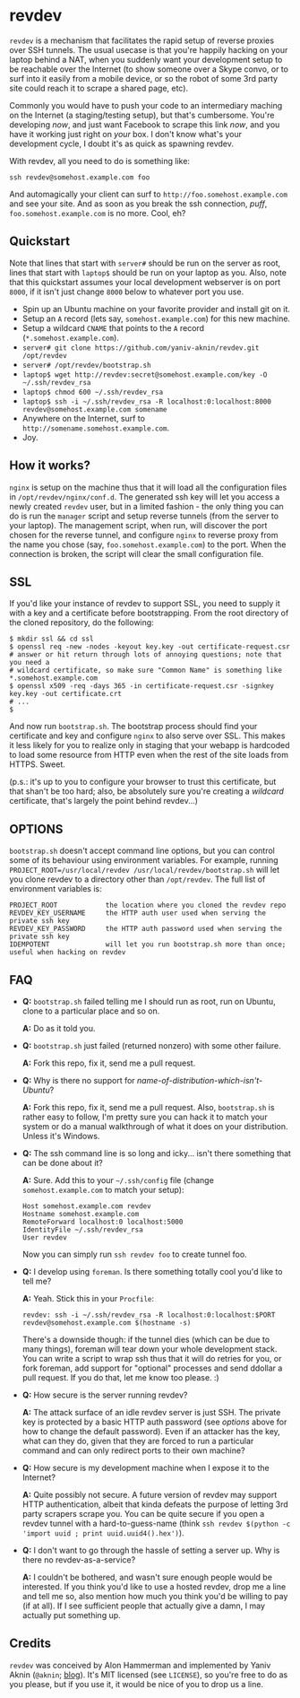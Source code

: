 # revdev #

`revdev` is a mechanism that facilitates the rapid setup of reverse proxies over SSH tunnels. The usual usecase is that you're happily hacking on your laptop behind a NAT, when you suddenly want your development setup to be reachable over the Internet (to show someone over a Skype convo, or to surf into it easily from a mobile device, or so the robot of some 3rd party site could reach it to scrape a shared page, etc).

Commonly you would have to push your code to an intermediary maching on the Internet (a staging/testing setup), but that's cumbersome. You're developing _now_, and just want Facebook to scrape this link _now_, and you have it working just right on _your_ box. I don't know what's your development cycle, I doubt it's as quick as spawning revdev.

With revdev, all you need to do is something like:

    ssh revdev@somehost.example.com foo

And automagically your client can surf to `http://foo.somehost.example.com` and see your site. And as soon as you break the ssh connection, _puff_, `foo.somehost.example.com` is no more. Cool, eh?

## Quickstart ##

Note that lines that start with `server#` should be run on the server as root, lines that start with `laptop$` should be run on your laptop as you. Also, note that this quickstart assumes your local development webserver is on port `8000`, if it isn't just change `8000` below to whatever port you use.

* Spin up an Ubuntu machine on your favorite provider and install git on it.
* Setup an `A` record (lets say, `somehost.example.com`) for this new machine.
* Setup a wildcard `CNAME` that points to the `A` record (`*.somehost.example.com`).
* `server# git clone https://github.com/yaniv-aknin/revdev.git /opt/revdev`
* `server# /opt/revdev/bootstrap.sh`
* `laptop$ wget http://revdev:secret@somehost.example.com/key -O ~/.ssh/revdev_rsa`
* `laptop$ chmod 600 ~/.ssh/revdev_rsa`
* `laptop$ ssh -i ~/.ssh/revdev_rsa -R localhost:0:localhost:8000 revdev@somehost.example.com somename`
* Anywhere on the Internet, surf to `http://somename.somehost.example.com`.
* Joy.

## How it works? ##

`nginx` is setup on the machine thus that it will load all the configuration files in `/opt/revdev/nginx/conf.d`. The generated ssh key will let you access a newly created `revdev` user, but in a limited fashion - the only thing you can do is run the `manager` script and setup reverse tunnels (from the server to your laptop). The management script, when run, will discover the port chosen for the reverse tunnel, and configure `nginx` to reverse proxy from the name you chose (say, `foo.somehost.example.com`) to the port. When the connection is broken, the script will clear the small configuration file.

## SSL ##

If you'd like your instance of revdev to support SSL, you need to supply it with a key and a certificate before bootstrapping. From the root directory of the cloned repository, do the following:

    $ mkdir ssl && cd ssl
    $ openssl req -new -nodes -keyout key.key -out certificate-request.csr
    # answer or hit return through lots of annoying questions; note that you need a
    # wildcard certificate, so make sure "Common Name" is something like *.somehost.example.com
    $ openssl x509 -req -days 365 -in certificate-request.csr -signkey key.key -out certificate.crt
    # ...
    $

And now run `bootstrap.sh`. The bootstrap process should find your certificate and key and configure `nginx` to also serve over SSL. This makes it less likely for you to realize only in staging that your webapp is hardcoded to load some resource from HTTP even when the rest of the site loads from HTTPS. Sweet.

(p.s.: it's up to you to configure your browser to trust this certificate, but that shan't be too hard; also, be absolutely sure you're creating a *wildcard* certificate, that's largely the point behind revdev...)

## OPTIONS ##

`bootstrap.sh` doesn't accept command line options, but you can control some of its behaviour using environment variables. For example, running `PROJECT_ROOT=/usr/local/revdev /usr/local/revdev/bootstrap.sh` will let you clone revdev to a directory other than `/opt/revdev`. The full list of environment variables is:

    PROJECT_ROOT            the location where you cloned the revdev repo
    REVDEV_KEY_USERNAME     the HTTP auth user used when serving the private ssh key
    REVDEV_KEY_PASSWORD     the HTTP auth password used when serving the private ssh key
    IDEMPOTENT              will let you run bootstrap.sh more than once; useful when hacking on revdev

## FAQ ##

*   **Q:** `bootstrap.sh` failed telling me I should run as root, run on Ubuntu, clone to a particular place and so on.

    **A:** Do as it told you.

*   **Q:** `bootstrap.sh` just failed (returned nonzero) with some other failure.

    **A:** Fork this repo, fix it, send me a pull request.

*   **Q:** Why is there no support for _name-of-distribution-which-isn't-Ubuntu_?

    **A:** Fork this repo, fix it, send me a pull request. Also, `bootstrap.sh` is rather easy to follow, I'm pretty sure you can hack it to match your system or do a manual walkthrough of what it does on your distribution. Unless it's Windows.

*   **Q:** The ssh command line is so long and icky... isn't there something that can be done about it?

    **A:** Sure. Add this to your `~/.ssh/config` file (change `somehost.example.com` to match your setup):

        Host somehost.example.com revdev
        Hostname somehost.example.com
        RemoteForward localhost:0 localhost:5000
        IdentityFile ~/.ssh/revdev_rsa
        User revdev

    Now you can simply run `ssh revdev foo` to create tunnel foo.

*   **Q:** I develop using `foreman`. Is there something totally cool you'd like to tell me?

    **A:** Yeah. Stick this in your `Procfile`:

        revdev: ssh -i ~/.ssh/revdev_rsa -R localhost:0:localhost:$PORT revdev@somehost.example.com $(hostname -s)

    There's a downside though: if the tunnel dies (which can be due to many things), foreman will tear down your whole development stack. You can write a script to wrap ssh thus that it will do retries for you, or fork foreman, add support for "optional" processes and send ddollar a pull request. If you do that, let me know too please. :)

*   **Q:** How secure is the server running revdev?

    **A:** The attack surface of an idle revdev server is just SSH. The private key is protected by a basic HTTP auth password (see *options* above for how to change the default password). Even if an attacker has the key, what can they do, given that they are forced to run a particular command and can only redirect ports to their own machine?

*   **Q:** How secure is my development machine when I expose it to the Internet?

    **A:** Quite possibly not secure. A future version of revdev may support HTTP authentication, albeit that kinda defeats the purpose of letting 3rd party scrapers scrape you. You can be quite secure if you open a revdev tunnel with a hard-to-guess-name (think `ssh revdev $(python -c 'import uuid ; print uuid.uuid4().hex')`).

*   **Q:** I don't want to go through the hassle of setting a server up. Why is there no revdev-as-a-service?

    **A:** I couldn't be bothered, and wasn't sure enough people would be interested. If you think you'd like to use a hosted revdev, drop me a line and tell me so, also mention how much you think you'd be willing to pay (if at all). If I see sufficient people that actually give a damn, I may actually put something up.

## Credits ##

`revdev` was conceived by Alon Hammerman and implemented by Yaniv Aknin (`@aknin`; [blog](http://tech.blog.aknin.name)). It's MIT licensed (see `LICENSE`), so you're free to do as you please, but if you use it, it would be nice of you to drop us a line.
